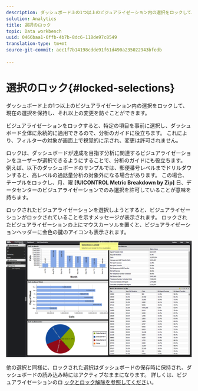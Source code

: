 ```yaml
---
description: ダッシュボード上の1つ以上のビジュアライゼーション内の選択をロックして、現在の選択を保持し、それ以上の変更を防ぐことができます。
solution: Analytics
title: 選択のロック
topic: Data workbench
uuid: 0466baa1-6ffb-4b7b-8dc6-118de97c8549
translation-type: tm+mt
source-git-commit: aec1f7b14198cdde91f61d490a235022943bfedb

---
```



# 選択のロック{#locked-selections}

ダッシュボード上の1つ以上のビジュアライゼーション内の選択をロックして、現在の選択を保持し、それ以上の変更を防ぐことができます。

ビジュアライゼーションをロックすると、特定の項目を事前に選択し、ダッシュボード全体に永続的に適用できるので、分析のガイドに役立ちます。 これにより、フィルターの対象が画面上で視覚的に示され、変更は許可されません。

ロックは、ダッシュボードが達成を目指す分析に関連するビジュアライゼーションをユーザーが選択できるようにすることで、分析のガイドにも役立ちます。 例えば、以下のダッシュボードのサンプルでは、郵便番号レベルまでドリルダウンすると、高レベルの通話量分析の対象外になる場合があります。 この場合、テーブルをロックし、月、曜 **[!UICONTROL Metric Breakdown by Zip]** 日、データセンターのビジュアライゼーションでのみ選択を許可していることが意味を持ちます。

ロックされたビジュアライゼーションを選択しようとすると、ビジュアライゼーションがロックされていることを示すメッセージが表示されます。 ロックされたビジュアライゼーションの上にマウスカーソルを置くと、ビジュアライゼーションヘッダーに金色の鍵のアイコンも表示されます。

![](assets/selection_locked.png)

他の選択と同様に、ロックされた選択はダッシュボードの保存時に保持され、ダッシュボードの読み込み時にはアクティブなままになります。 詳しくは、ビジュアライゼーションのロ [ックとロック解除を参照してくださ](../../../home/c-adobe-data-workbench-dashboard/c-visualizations/c-manipulating-visualizations/c-locking-and-unlocking-visualizations.md#concept-9215bcdd5bb44dee8d92ef0cc82f44d2)い。
